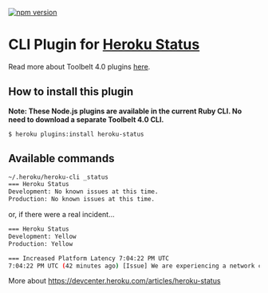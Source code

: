 [![npm version](https://badge.fury.io/js/heroku-status.svg)](http://badge.fury.io/js/heroku-status)

CLI Plugin for [Heroku Status](https://status.heroku.com)
===========

Read more about Toolbelt 4.0 plugins [here](https://github.com/heroku/heroku-hello-world#heroku-hello-world).


How to install this plugin
-------------------

**Note: These Node.js plugins are available in the current Ruby CLI. No need to download a separate Toolbelt 4.0 CLI.**

```
$ heroku plugins:install heroku-status
```

Available commands
-------------------

```bash
~/.heroku/heroku-cli _status
=== Heroku Status
Development: No known issues at this time.
Production: No known issues at this time.
```

or, if there were a real incident...

```bash
=== Heroku Status
Development: Yellow
Production: Yellow

=== Increased Platform Latency 7:04:22 PM UTC
7:04:22 PM UTC (42 minutes ago) [Issue] We are experiencing a network connectivity issue with our upstream provider. We will post another update as to the status in an hour if not sooner.
```

More about https://devcenter.heroku.com/articles/heroku-status


